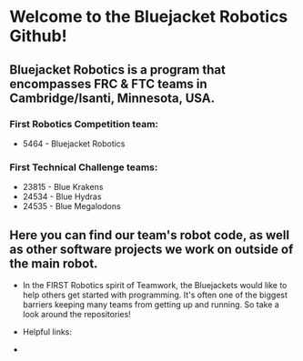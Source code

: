 # Welcome to the Bluejacket Robotics Github! 
## Bluejacket Robotics is a program that encompasses FRC & FTC teams in Cambridge/Isanti, Minnesota, USA.
### First Robotics Competition team:
- 5464 - Bluejacket Robotics
### First Technical Challenge teams:
- 23815 - Blue Krakens
- 24534 - Blue Hydras
- 24535 - Blue Megalodons

## Here you can find our team's robot code, as well as other software projects we work on outside of the main robot.

- In the FIRST Robotics spirit of Teamwork, the Bluejackets would like to help others get started with programming.
  It's often one of the biggest barriers keeping many teams from getting up and running.
  So take a look around the repositories!

- Helpful links:
- 

<!---
5464programming/5464programming is a ✨ special ✨ repository because its `README.md` (this file) appears on your GitHub profile.
You can click the Preview link to take a look at your changes.
--->

